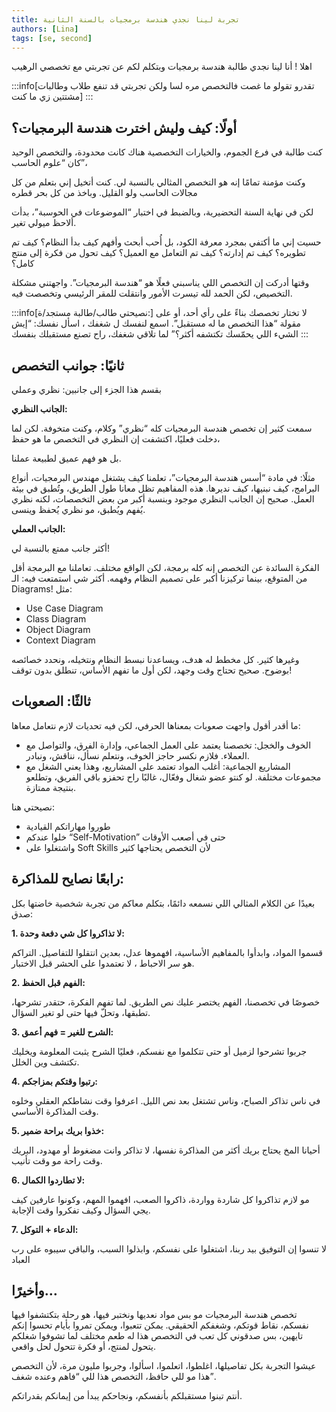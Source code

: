 ```yaml
---
title: تجربة لينا نجدي هندسة برمجيات بالسنة الثانية
authors: [Lina]
tags: [se, second]
---
```


اهلا ! أنا لينا نجدي طالبة هندسة برمجيات وبتكلم لكم عن تجربتي مع تخصصي الرهيب 

:::info[تقدرو تقولو ما غصت فالتخصص مره لسا ولكن تجربتي قد تنفع طلاب وطالبات مشتتين زي ما كنت]
:::


## أولًا: كيف وليش اخترت هندسة البرمجيات؟

كنت طالبة في فرع الجموم، والخيارات التخصصية هناك كانت محدودة، والتخصص الوحيد كان “علوم الحاسب”،  

<!-- truncate -->

وكنت مؤمنة تمامًا إنه هو التخصص المثالي بالنسبة لي. كنت أتخيل إني بتعلم من كل مجالات الحاسب ولو القليل. وباخذ من كل بحر قطره

لكن في نهاية السنة التحضيرية، وبالضبط في اختبار “الموضوعات في الحوسبة”، بدأت ألاحظ ميولي تغير.

حسيت إني ما أكتفي بمجرد معرفة الكود، بل أُحب أبحث وأفهم كيف بدأ النظام؟ كيف تم تطويره؟ كيف تم إدارته؟ كيف تم التعامل مع العميل؟ كيف تحول من فكرة إلى منتج كامل؟

وقتها أدركت إن التخصص اللي يناسبني فعلًا هو “هندسة البرمجيات”. واجهتني مشكلة التخصيص، لكن الحمد لله تيسرت الأمور وانتقلت للمقر الرئيسي وتخصصت فيه.

:::info[نصيحتي طالب/طالبة مستجد/ة:]
لا تختار تخصصك بناءً على رأي أحد، أو على مقولة “هذا التخصص ما له مستقبل”. اسمع لنفسك ل شغفك ، اسأل نفسك: “إيش الشيء اللي يحمّسك تكتشفه أكثر؟” لما تلاقي شغفك، راح تصنع مستقبلك بنفسك
:::


## ثانيًا: جوانب التخصص

بقسم هذا الجزء إلى جانبين: نظري وعملي

**الجانب النظري:**

سمعت كثير إن تخصص هندسة البرمجيات كله “نظري” وكلام، وكنت متخوفة. لكن لما دخلت فعليًا، اكتشفت إن النظري في التخصص ما هو حفظ، 

بل هو فهم عميق لطبيعة عملنا.

مثلًا: في مادة “أسس هندسة البرمجيات”، تعلمنا كيف يشتغل مهندس البرمجيات، أنواع البرامج، كيف نبنيها، كيف نديرها. هذه المفاهيم تظل معانا طول الطريق، وتُطبق في بيئة العمل.
صحيح إن الجانب النظري موجود وبنسبة أكبر من بعض التخصصات، لكنه نظري يُفهم ويُطبق، مو نظري يُحفظ وينسى.

**الجانب العملي:**

أكثر جانب ممتع بالنسبة لي!

الفكرة السائدة عن التخصص إنه كله برمجة، لكن الواقع مختلف. تعاملنا مع البرمجة أقل من المتوقع، بينما تركيزنا أكبر على تصميم النظام وفهمه.
أكثر شي استمتعت فيه: الـ Diagrams!
مثل:
+ Use Case Diagram
+ Class Diagram
+ Object Diagram
+ Context Diagram


وغيرها كثير. كل مخطط له هدف، ويساعدنا نبسط النظام ونتخيله، ونحدد خصائصه بوضوح.
صحيح تحتاج وقت وجهد، لكن أول ما تفهم الأساس، تنطلق بدون توقف!

## ثالثًا: الصعوبات
ما أقدر أقول واجهت صعوبات بمعناها الحرفي، لكن فيه تحديات لازم نتعامل معاها:

 + الخوف والخجل: تخصصنا يعتمد على العمل الجماعي، وإدارة الفرق، والتواصل مع العملاء. فلازم نكسر حاجز الخوف، ونتعلم نسأل، نناقش، ونبادر.
 + المشاريع الجماعية: أغلب المواد تعتمد على المشاريع، وهذا يعني الشغل مع مجموعات مختلفة.
   لو كنتو عضو شغال وفعّال، غالبًا راح تحفزو باقي الفريق، وتطلعو بنتيجة ممتازة.

نصيحتي هنا:
 + طوروا مهاراتكم القيادية
 + خلوا عندكم “Self-Motivation” حتى في أصعب الأوقات
 + واشتغلوا على Soft Skills لأن التخصص يحتاجها كثير

 ## رابعًا نصايح للمذاكرة:
بعيدًا عن الكلام المثالي اللي نسمعه دائمًا، بتكلم معاكم من تجربة شخصية خاضتها بكل صدق:

**1. لا تذاكروا كل شي دفعة وحدة:**

قسموا المواد، وابدأوا بالمفاهيم الأساسية، افهموها عدل، بعدين انتقلوا للتفاصيل. التراكم هو سر الاحباط ، لا تعتمدوا على الحشر قبل الاختبار.

**2. الفهم قبل الحفظ:**
   
خصوصًا في تخصصنا، الفهم يختصر عليك نص الطريق. لما تفهم الفكرة، حتقدر تشرحها، تطبقها، وتحلّ فيها حتى لو تغير السؤال.

**3. الشرح للغير = فهم أعمق:**
  
جربوا تشرحوا لزميل أو حتى تتكلموا مع نفسكم، فعليًا الشرح يثبت المعلومة ويخليك تكتشف وين الخلل.

**4. رتبوا وقتكم بمزاجكم:**

في ناس تذاكر الصباح، وناس تشتغل بعد نص الليل. اعرفوا وقت نشاطكم العقلي وخلوه وقت المذاكرة الأساسي.

**5. خذوا بريك براحة ضمير:**

أحيانا المخ يحتاج بريك أكثر من المذاكرة نفسها، لا تذاكر وانت مضغوط أو مهدود، البريك وقت راحة مو وقت تأنيب.

**6. لا تطاردوا الكمال:**

مو لازم تذاكروا كل شاردة وواردة، ذاكروا الصعب، افهموا المهم، وكونوا عارفين كيف يجي السؤال وكيف تفكروا وقت الإجابة.

**7. الدعاء + التوكل:**

لا تنسوا إن التوفيق بيد ربنا، اشتغلوا على نفسكم، وابذلوا السبب، والباقي سيبوه على رب العباد

## وأخيرًا…
تخصص هندسة البرمجيات مو بس مواد نعديها ونختبر فيها، هو رحلة بتكتشفوا فيها نفسكم، نقاط قوتكم، وشغفكم الحقيقي. يمكن تتعبوا، ويمكن تمروا بأيام تحسوا إنكم تايهين، بس صدقوني كل تعب في التخصص هذا له طعم مختلف لما تشوفوا شغلكم يتحول لمنتج، أو فكرة تتحول لحل واقعي.

عيشوا التجربة بكل تفاصيلها، اغلطوا، اتعلموا، اسألوا، وجربوا مليون مرة، لأن التخصص هذا مو للي حافظ، التخصص هذا للي “فاهم وعنده شغف”.

أنتم تبنوا مستقبلكم بأنفسكم، ونجاحكم يبدأ من إيمانكم بقدراتكم.
